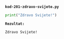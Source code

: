 
<a name="kod-201-zdravo-svijete.py"/>

**`kod-201-zdravo-svijete.py`**

```python
print("Zdravo Svijete!")
```

**`Rezultat:`**
```
Zdravo Svijete!
```
